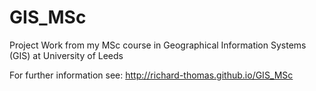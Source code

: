 GIS_MSc
=======

Project Work from my MSc course in Geographical Information Systems (GIS) at University of Leeds

For further information see:
http://richard-thomas.github.io/GIS_MSc
